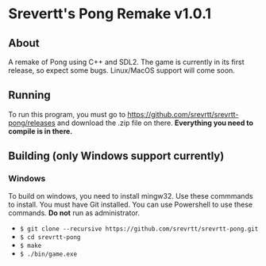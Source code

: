 # Srevertt's Pong Remake v1.0.1
## About
 A remake of Pong using C++ and SDL2. The game is currently in its first
 release, so expect some bugs. Linux/MacOS support will come soon.

 ## Running
 To run this program, you must go to https://github.com/srevrtt/srevrtt-pong/releases and download the .zip file on there. **Everything you need to compile is in there.**

 ## Building (only Windows support currently)
 ### Windows
To build on windows, you need to install mingw32. Use these commmands to install. You must have Git installed. You can use Powershell to use these commands. **Do not** run as administrator.

- `$ git clone --recursive https://github.com/srevrtt/srevrtt-pong.git`
- `$ cd srevrtt-pong`
- `$ make`
- `$ ./bin/game.exe`
